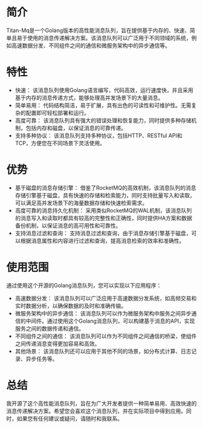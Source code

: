 # 简介
Titan-Mq是一个Golang版本的高性能消息队列，旨在提供基于内存的、快速、简单且易于使用的消息传递解决方案。该消息队列可以广泛用于不同领域的系统，例如高速数据分发、不同组件之间的通信和微服务架构中的异步通信等。

# 特性
- 快速： 该消息队列使用Golang语言编写，代码高效，运行速度快，并且采用基于内存的消息传递方式，能够处理高并发场景下的大量消息。
- 简单易用： 代码结构简洁，易于扩展，具有出色的可读性和可维护性。无需复杂的配置即可轻松部署和运行。
- 高度可靠： 该消息队列具有强大的错误处理和恢复能力，同时提供多种存储机制，包括内存和磁盘，以保证消息的可靠传递。
- 支持多种协议： 该消息队列支持多种协议，包括HTTP、RESTful API和TCP，方便您在不同场景下灵活使用。

# 优势
- 基于磁盘的消息存储引擎： 借鉴了RocketMQ的高效机制，该消息队列的消息存储引擎基于磁盘，具有快速的存储和检索能力，同时支持批量写入和读取，可以满足高并发场景下的海量数据存储和快速检索需求。
- 高度可靠的消息持久化机制： 采用类似RocketMQ的WAL机制，该消息队列的消息写入和读取时都具有较高的完整性和正确性，同时提供HA方案和数据备份机制，以保证消息的高可用性和可靠性。
- 支持消息过滤和查询： 支持消息过滤和查询，由于消息存储引擎基于磁盘，可以根据消息属性和内容进行过滤和查询，提高消息检索的效率和准确性。
# 使用范围
通过使用这个开源的Golang消息队列，您可以实现以下应用程序：

- 高速数据分发： 该消息队列可以广泛应用于高速数据分发系统，如高频交易和实时数据分析，以确保数据的及时和准确传输。
- 微服务架构中的异步通信： 该消息队列可以作为微服务架构中服务之间异步通信的中间件。通过使用这个Golang消息队列，可以构建基于消息的API，实现服务之间的数据传递和通信。
- 不同组件之间的通信： 该消息队列可以作为不同组件之间通信的桥梁，使组件之间传递消息变得更加容易和高效。
- 其他场景： 该消息队列还可以应用于其他不同的场景，如分布式计算、日志记录、异步任务等。
# 总结
我开源了这个高性能消息队列，旨在为广大开发者提供一种简单易用、高效快速的消息传递解决方案。希望您会喜欢这个消息队列，并在实际项目中得到应用。同时，如果您有任何建议或疑问，请随时和我联系。
